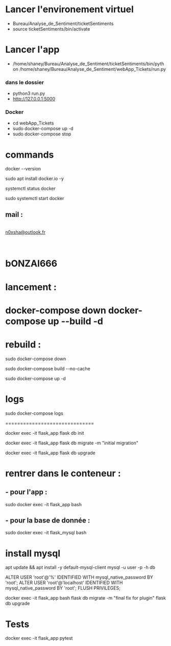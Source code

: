
# Lancer l'environement virtuel 
- Bureau/Analyse_de_Sentiment/ticketSentiments
- source ticketSentiments/bin/activate

# Lancer l'app
- /home/shaney/Bureau/Analyse_de_Sentiment/ticketSentiments/bin/python /home/shaney/Bureau/Analyse_de_Sentiment/webApp_Tickets/run.py

### dans le dossier
- python3 run.py
- http://127.0.0.1:5000

### Docker
- cd webApp_Tickets
- sudo docker-compose up -d
- sudo docker-compose stop


# commands

docker --version

sudo apt install docker.io -y

systemctl status docker

sudo systemctl start docker

## mail :

<br>n0xsha@outlook.fr

<br>bONZAI666
==============================

# lancement :

docker-compose down
docker-compose up --build -d
==============================

# rebuild :

sudo docker-compose down

sudo docker-compose build --no-cache

sudo docker-compose up -d

# logs

sudo docker-compose logs



==============================

docker exec -it flask_app flask db init

docker exec -it flask_app flask db migrate -m "initial migration"

docker exec -it flask_app flask db upgrade

# rentrer dans le conteneur :
## - pour l'app :
sudo docker exec -it flask_app bash
## - pour la base de donnée :
sudo docker exec -it flask_mysql bash

# install mysql
apt update && apt install -y default-mysql-client
mysql -u user -p -h db



ALTER USER 'root'@'%' IDENTIFIED WITH mysql_native_password BY 'root';
ALTER USER 'root'@'localhost' IDENTIFIED WITH mysql_native_password BY 'root';
FLUSH PRIVILEGES;

docker exec -it flask_app bash
flask db migrate -m "final fix for plugin"
flask db upgrade

# Tests

docker exec -it flask_app pytest